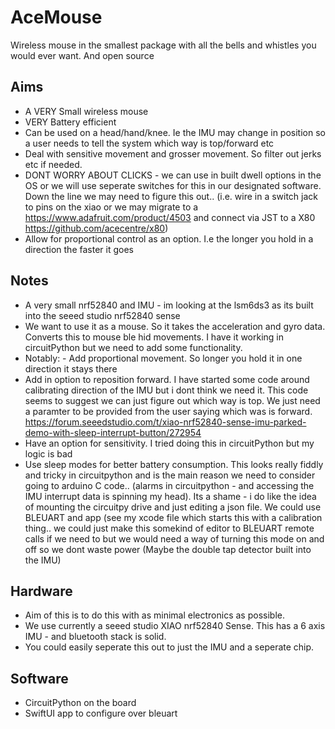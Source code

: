 # AceMouse
 Wireless mouse in the smallest package with all the bells and whistles you would ever want. And open source

## Aims

- A VERY Small wireless mouse
- VERY Battery efficient
- Can be used on a head/hand/knee. Ie the IMU may change in position so a user needs to tell the system which way is top/forward etc
- Deal with sensitive movement and grosser movement. So filter out jerks etc if needed.
- DONT WORRY ABOUT CLICKS - we can use in built dwell options in the OS or we will use seperate switches for this in our designated software. Down the line we may need to figure this out.. (i.e. wire in a switch jack to pins on the xiao or we may migrate to a https://www.adafruit.com/product/4503 and connect via JST to a X80 https://github.com/acecentre/x80) 
- Allow for proportional control as an option. I.e the longer you hold in a direction the faster it goes


## Notes

- A very small nrf52840 and IMU - im looking at the lsm6ds3 as its built into the seeed studio nrf52840 sense
- We want to use it as a mouse. So it takes the acceleration and gyro data. Converts this to mouse ble hid movements. I have it working in circuitPython but we need to add some functionality. 
- Notably: - Add proportional movement. So longer you hold it in one direction it stays there
- Add in option to reposition forward. I have started some code around calibrating direction of the IMU but i dont think we need it. This code seems to suggest we can just figure out which way is top. We just need a paramter to be provided from the user saying which was is forward. https://forum.seeedstudio.com/t/xiao-nrf52840-sense-imu-parked-demo-with-sleep-interrupt-button/272954
- Have an option for sensitivity. I tried doing this in circuitPython but my logic is bad
- Use sleep modes for better battery consumption. This looks really fiddly and tricky in circuitpython and is the main reason we need to consider going to arduino C code.. (alarms in circuitpython - and accessing the IMU interrupt data is spinning my head). Its a shame - i do like the idea of mounting the circuitpy drive and just editing a json file. We could use BLEUART and app (see my xcode file which starts this with a calibration thing.. we could just make this somekind of editor to BLEUART remote calls if we need to but we would need a way of turning this mode on and off so we dont waste power (Maybe the double tap detector built into the IMU)


## Hardware

- Aim of this is to do this with as minimal electronics as possible.
- We use currently a seeed studio XIAO nrf52840 Sense. This has a 6 axis IMU - and bluetooth stack is solid.
- You could easily seperate this out to just the IMU and a seperate chip.

## Software

- CircuitPython on the board
- SwiftUI app to configure over bleuart


